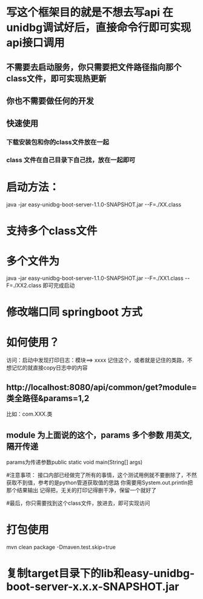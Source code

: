 # 写这个框架目的就是不想去写api 在unidbg调试好后，直接命令行即可实现api接口调用
## 不需要去启动服务，你只需要把文件路径指向那个class文件，即可实现热更新
## 你也不需要做任何的开发
## 快速使用
### 下载安装包和你的class文件放在一起
### class 文件在自己目录下自己找，放在一起即可
# 启动方法：
java -jar easy-unidbg-boot-server-1.1.0-SNAPSHOT.jar --F=./XX.class 
# 支持多个class文件
# 多个文件为
java -jar easy-unidbg-boot-server-1.1.0-SNAPSHOT.jar --F=./XX1.class --F=./XX2.class
即可完成启动

# 修改端口同 springboot 方式

# 如何使用？
访问：启动中发现打印日志：模块==> xxxx 记住这个，或者就是记住的类路，不想记忆的就直接copy日志中的内容

## http://localhost:8080/api/common/get?module=类全路径&params=1,2
 比如：com.XXX.类
## module 为上面说的这个，params 多个参数 用英文,隔开传递
params为传递参数public static void main(String[] args) 

#注意事项：
接口内部已经做完了所有的事情，这个测试用例就不要删除了，不然获取不到值，参考的是python管道获取值的思路
你需要用System.out.println把那个结果输出 记得把，无关的打印记得删干净，保留一个就好了

#最后，你只需要找到这个class文件，放进去，即可实现访问

# 打包使用
mvn clean package -Dmaven.test.skip=true 
# 复制target目录下的lib和easy-unidbg-boot-server-x.x.x-SNAPSHOT.jar
